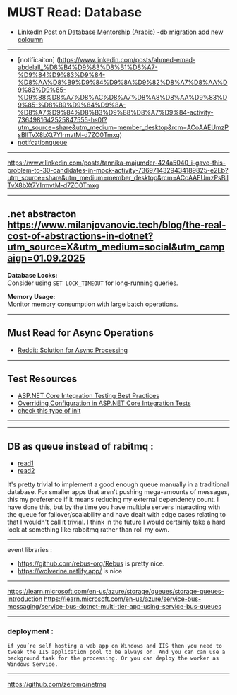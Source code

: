 # MUST Read: Database

- [LinkedIn Post on Database Mentorship (Arabic)](https://www.linkedin.com/posts/ahmed-emad-abdelall_%D9%81%D9%8A-%D8%A7%D9%84%D9%85%D9%86%D8%AA%D9%88%D8%B1%D8%B4%D9%8A%D8%A8-%D9%81%D9%8A-%D8%A7%D9%84%D8%AC%D8%B2%D8%A1-%D8%A7%D9%84%D8%AE%D8%A7%D8%B5-%D8%A8%D8%A7%D9%84%D9%80-database-activity-7368965607087607810-qdrH?originalSubdomain=ae)
-[db migration add new coloumn](https://www.linkedin.com/posts/muhammedatif_%D8%B3%D8%A4%D8%A7%D9%84-%D8%A7%D9%86%D8%AA%D8%B1%D9%81%D9%8A%D9%88-%D9%84%D9%88-%D8%A7%D8%AD%D9%86%D8%A7-%D8%B9%D9%86%D8%AF%D9%86%D8%A7-table-%D9%83%D8%A8%D9%8A%D8%B1-%D8%AC%D8%AF%D8%A7-activity-7371112657350897664-S83B?utm_source=share&utm_medium=member_ios&rcm=ACoAAEUmzPsBllTvX8bXt7YIrmvtM-d7ZO0Tmxg)

---

- [notificaiton] (https://www.linkedin.com/posts/ahmed-emad-abdelall_%D8%B4%D9%83%D8%B1%D8%A7-%D9%84%D9%83%D9%84-%D8%AA%D8%B9%D9%84%D9%8A%D9%82%D8%A7%D8%AA%D9%83%D9%85-%D9%88%D8%A7%D8%AC%D8%A7%D8%A8%D8%AA%D9%83%D9%85-%D8%B9%D9%84%D9%8A-%D8%A7%D9%84%D8%B3%D9%88%D8%A7%D9%84-activity-7364981642525847555-hs0f?utm_source=share&utm_medium=member_desktop&rcm=ACoAAEUmzPsBllTvX8bXt7YIrmvtM-d7ZO0Tmxg)
- [notifcationqueue](https://www.linkedin.com/feed/update/urn:li:activity:7369750790292303872/)

---

https://www.linkedin.com/posts/tannika-majumder-424a5040_i-gave-this-problem-to-30-candidates-in-mock-activity-7369714329434189825-e2Eb?utm_source=share&utm_medium=member_desktop&rcm=ACoAAEUmzPsBllTvX8bXt7YIrmvtM-d7ZO0Tmxg


---
.net abstracton https://www.milanjovanovic.tech/blog/the-real-cost-of-abstractions-in-dotnet?utm_source=X&utm_medium=social&utm_campaign=01.09.2025
---

**Database Locks:**  
Consider using `SET LOCK_TIMEOUT` for long-running queries.

**Memory Usage:**  
Monitor memory consumption with large batch operations.

---

## Must Read for Async Operations

- [Reddit: Solution for Async Processing](https://www.reddit.com/r/dotnet/comments/1g9c8lu/looking_for_a_solution_for_async_processing_of/)

---

## Test Resources

- [ASP\.NET Core Integration Testing Best Practices](https://antondevtips.com/blog/asp-net-core-integration-testing-best-practises)
- [Overriding Configuration in ASP\.NET Core Integration Tests](https://blog.markvincze.com/overriding-configuration-in-asp-net-core-integration-tests/)
- [check this type of init ](https://github.com/iayti/CleanArchitecture/blob/master/tests/CleanArchitecture.Application.IntegrationTests/Testing.cs)
---

---

## DB as queue instead of rabitmq :

- [read1](https://dagster.io/blog/skip-kafka-use-postgres-message-queue)
- [read2](https://en.m.wikipedia.org/wiki/Change_data_capture)

It's pretty trivial to implement a good enough queue manually in a traditional database.
For smaller apps that aren't pushing mega-amounts of messages, this my preference if it means reducing my external dependency count.
I have done this, but by the time you have multiple servers interacting with the queue for failover/scalability and have dealt with edge cases relating to that I wouldn't call it trivial. I think in the future I would certainly take a hard look at something like rabbitmq rather than roll my own.

---

event libraries :

- https://github.com/rebus-org/Rebus is pretty nice.
- https://wolverine.netlify.app/ is nice

---

https://learn.microsoft.com/en-us/azure/storage/queues/storage-queues-introduction
https://learn.microsoft.com/en-us/azure/service-bus-messaging/service-bus-dotnet-multi-tier-app-using-service-bus-queues

---

### deployment :

    if you’re self hosting a web app on Windows and IIS then you need to tweak the IIS application pool to be always on. And you can can use a background task for the processing. Or you can deploy the worker as Windows Service.

---

https://github.com/zeromq/netmq
